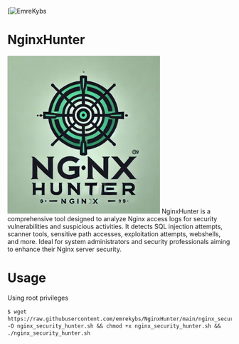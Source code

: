 [![EmreKybs](https://img.shields.io/badge/MadeBy-Emrekybs-red)

# NginxHunter 
<img src="https://github.com/emrekybs/NginxHunter/blob/main/image.jpg">
NginxHunter is a comprehensive tool designed to analyze Nginx access logs for security vulnerabilities and suspicious activities. It detects SQL injection attempts, scanner tools, sensitive path accesses, exploitation attempts, webshells, and more. Ideal for system administrators and security professionals aiming to enhance their Nginx server security.

# Usage
Using root privileges

    $ wget https://raw.githubusercontent.com/emrekybs/NginxHunter/main/nginx_security_hunter.sh -O nginx_security_hunter.sh && chmod +x nginx_security_hunter.sh && ./nginx_security_hunter.sh
